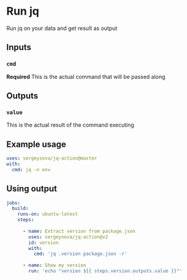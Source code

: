 # Run jq

Run jq on your data and get result as output


## Inputs
### `cmd`
**Required** This is the actual command that will be passed along

## Outputs

### `value`
This is the actual result of the command executing

## Example usage

```yaml
uses: sergeysova/jq-action@master
with:
  cmd: jq -n env
```

## Using output

```yaml
jobs:
  build:
    runs-on: ubuntu-latest
    steps:
    
      - name: Extract version from package.json
        uses: sergeysova/jq-action@v2
        id: version
        with:
          cmd: 'jq .version package.json -r'
      
      - name: Show my version
        run: 'echo "version ${{ steps.version.outputs.value }}"'
```
